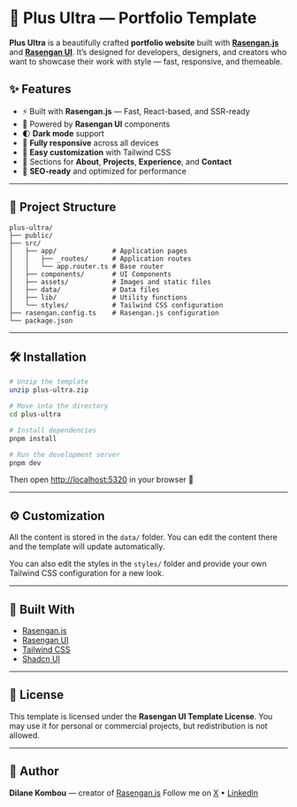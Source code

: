# 🚀 Plus Ultra — Portfolio Template

**Plus Ultra** is a beautifully crafted **portfolio website** built with [**Rasengan.js**](https://rasengan.dev) and [**Rasengan UI**](https://ui.rasengan.dev).
It’s designed for developers, designers, and creators who want to showcase their work with style — fast, responsive, and themeable.

## ✨ Features

- ⚡ Built with **Rasengan.js** — Fast, React-based, and SSR-ready
- 🎨 Powered by **Rasengan UI** components
- 🌓 **Dark mode** support
- 📱 **Fully responsive** across all devices
- 🧩 **Easy customization** with Tailwind CSS
- 💬 Sections for **About**, **Projects**, **Experience**, and **Contact**
- 🧠 **SEO-ready** and optimized for performance

---

## 📁 Project Structure

```
plus-ultra/
├── public/
├── src/
│   ├── app/              # Application pages
│   │   ├── _routes/      # Application routes
│   │   └── app.router.ts # Base router
│   ├── components/       # UI Components
│   ├── assets/           # Images and static files
│   ├── data/             # Data files
│   ├── lib/              # Utility functions
│   └── styles/           # Tailwind CSS configuration
├── rasengan.config.ts    # Rasengan.js configuration
└── package.json
```

---

## 🛠️ Installation

```bash
# Unzip the template
unzip plus-ultra.zip

# Move into the directory
cd plus-ultra

# Install dependencies
pnpm install

# Run the development server
pnpm dev
```

Then open [http://localhost:5320](http://localhost:5320) in your browser 🚀

---

## ⚙️ Customization

All the content is stored in the `data/` folder. You can edit the content there and the template will update automatically.

You can also edit the styles in the `styles/` folder and provide your own Tailwind CSS configuration for a new look.

---

## 🧱 Built With

- [Rasengan.js](https://rasengan.dev)
- [Rasengan UI](https://ui.rasengan.dev)
- [Tailwind CSS](https://tailwindcss.com)
- [Shadcn UI](https://ui.shadcn.com)

---

## 📄 License

This template is licensed under the **Rasengan UI Template License**.
You may use it for personal or commercial projects, but redistribution is not allowed.

---

## 💌 Author

**Dilane Kombou** — creator of [Rasengan.js](https://rasengan.dev)
Follow me on [X](https://x.com/dilanekombou) • [LinkedIn](https://linkedin.com/in/dilane-kombou)
